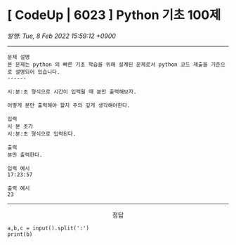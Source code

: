 # [ CodeUp | 6023 ] Python 기초 100제

*발행: Tue, 8 Feb 2022 15:59:12 +0900*

---

<pre class="html xml" id="code_1644303509915"><code>문제 설명      
본 문제는 python 의 빠른 기초 학습을 위해 설계된 문제로서 python 코드 제출을 기준으로 설명되어 있습니다. 
------

시:분:초 형식으로 시간이 입력될 때 분만 출력해보자.

어떻게 분만 출력해야 할지 주의 깊게 생각해야한다.

입력
시 분 초가
시:분:초 형식으로 입력된다.

출력
분만 출력한다.

입력 예시   
17:23:57

출력 예시
23</code></pre>
<hr contenteditable="false" />
<p style="text-align: center;">정답</p>
<pre class="python" id="code_1644303542833"><code>a,b,c = input().split(':')
print(b)</code></pre>